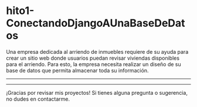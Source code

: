 # hito1-ConectandoDjangoAUnaBaseDeDatos

Una empresa dedicada al arriendo de inmuebles requiere de su ayuda para crear un sitio web
donde usuarios puedan revisar viviendas disponibles para el arriendo. Para esto, la empresa
necesita realizar un diseño de su base de datos que permita almacenar toda su información. 




---------------------------------------------------------------------------------------------------------------------------------------------------------
----------------------------------------------------------------------------------------------------------------------------------------------------------

¡Gracias por revisar mis proyectos! Si tienes alguna pregunta o sugerencia, no dudes en contactarme.
